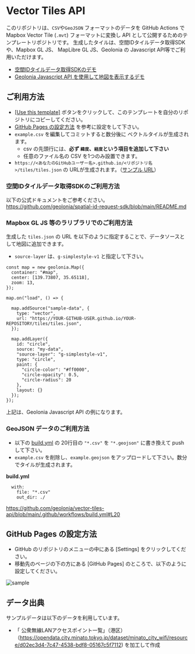 # Vector Tiles API

このリポジトリは、`CSV`や`GeoJSON` フォーマットのデータを GitHub Actions で Mapbox Vector Tile (`.mvt`) フォーマットに変換し API として公開するためのテンプレートリポジトリです。
生成したタイルは、空間IDタイルデータ取得SDKや、Mapbox GL JS、 MapLibre GL JS、Geolonia の Javascript API等でご利用いただけます。

* [空間IDタイルデータ取得SDKのデモ](https://geolonia.github.io/spatial-id-request-sdk/)
* [Geolonia Javascript API を使用して地図を表示するデモ](https://codepen.io/naogify/pen/OJZGRQY) 


## ご利用方法

* [[Use this template]](https://github.com/naogify/vector-tiles-api/generate) ボタンをクリックして、このテンプレートを自分のリポジトリにコピーしてください。
* [GitHub Pages の設定方法](#github-pages-%E3%81%AE%E8%A8%AD%E5%AE%9A%E6%96%B9%E6%B3%95) を参考に設定をして下さい。
* `example.csv` を編集してコミットすると数分後に ベクトルタイルが生成されます。
  * csv の先頭行には、**必ず `緯度`、`経度`という項目を追加して下さい**
  * 任意のファイル名の CSV を1つのみ設置できます。
* `https://<あなたのGitHubユーザー名>.github.io/<リポジトリ名>/tiles/tiles.json` の URLが生成されます。（[サンプル URL](https://geolonia.github.io/vector-tiles-api/tiles/tiles.json)）



### 空間IDタイルデータ取得SDKのご利用方法

以下の公式ドキュメントをご参考ください。  
https://github.com/geolonia/spatial-id-request-sdk/blob/main/README.md


### Mapbox GL JS 等のラリブラリでのご利用方法

生成した `tiles.json` の URL を以下のように指定することで、データソースとして地図に追加できます。

* `source-layer` は、`g-simplestyle-v1` と指定して下さい。

```
const map = new geolonia.Map({
  container: "#map",
  center: [139.73807, 35.65118],
  zoom: 13,
});

map.on("load", () => {

  map.addSource("sample-data", {
    type: "vector",
    url: "https://YOUR-GITHUB-USER.github.io/YOUR-REPOSITORY/tiles/tiles.json",
  });

  map.addLayer({
    id: "circle",
    source: "my-data",
    "source-layer": "g-simplestyle-v1",
    type: "circle",
    paint: {
      "circle-color": "#ff0000",
      "circle-opacity": 0.5,
      "circle-radius": 20
    },
    layout: {}
  });
});
```
上記は、Geolonia Javascript API の例になります。

### GeoJSON データのご利用方法

* 以下の [build.yml](https://github.com/geolonia/vector-tiles-api/blob/main/.github/workflows/build.yml#L20) の 20行目の `"*.csv"` を `"*.geojson"` に書き換えて push して下さい。
* `example.csv` を削除し、`example.geojson` をアップロードして下さい。数分でタイルが生成されます。

**build.yml**
```
  with:
    file: "*.csv"
    out_dir: ./
```

https://github.com/geolonia/vector-tiles-api/blob/main/.github/workflows/build.yml#L20



## GitHub Pages の設定方法

* GitHub のリポジトリのメニューの中にある [Settings] をクリックしてください。
* 移動先のページの下の方にある [GitHub Pages] のところで、以下のように設定してください。

![sample](https://user-images.githubusercontent.com/8760841/195016374-3630ae80-b170-4d87-8e3d-88f5408e7a7b.png)

## データ出典

サンプルデータは以下のデータを利用しています。
- 「 公衆無線LANアクセスポイント一覧」（港区）（https://opendata.city.minato.tokyo.jp/dataset/minato_city_wifi/resource/d02ec3d4-7c47-4538-bdf8-05167c5f7112) を加工して作成
